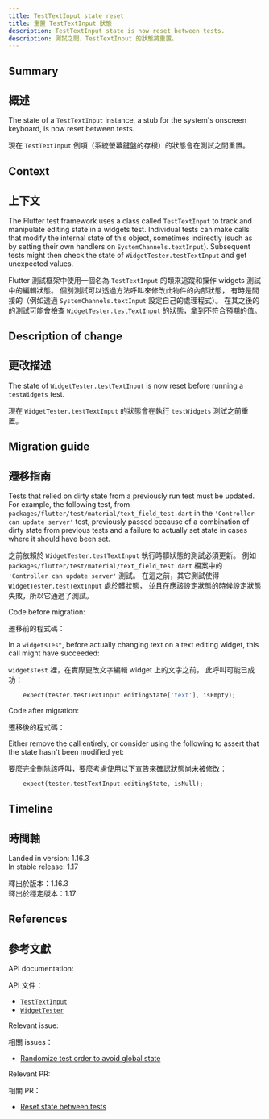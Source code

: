 ```yaml
---
title: TestTextInput state reset
title: 重置 TestTextInput 狀態
description: TestTextInput state is now reset between tests.
description: 測試之間，TestTextInput 的狀態將重置。
---
```


## Summary

## 概述

The state of a `TestTextInput` instance,
a stub for the system's onscreen keyboard,
is now reset between tests.

現在 `TestTextInput` 例項（系統螢幕鍵盤的存根）的狀態會在測試之間重置。

## Context

## 上下文

The Flutter test framework uses a class called `TestTextInput`
to track and manipulate editing state in a widgets test.
Individual tests can make calls that modify the internal
state of this object, sometimes indirectly (such as
by setting their own handlers on `SystemChannels.textInput`).
Subsequent tests might then check the state of
`WidgetTester.testTextInput` and get unexpected values.

Flutter 測試框架中使用一個名為 `TestTextInput` 的類來追蹤和操作 widgets 測試中的編輯狀態。
個別測試可以透過方法呼叫來修改此物件的內部狀態，
有時是間接的（例如透過 `SystemChannels.textInput` 設定自己的處理程式）。
在其之後的的測試可能會檢查 `WidgetTester.testTextInput` 的狀態，拿到不符合預期的值。

## Description of change

## 更改描述

The state of `WidgetTester.testTextInput`
is now reset before running a `testWidgets` test.

現在 `WidgetTester.testTextInput` 的狀態會在執行 `testWidgets` 測試之前重置。

## Migration guide

## 遷移指南

Tests that relied on dirty state from a previously run
test must be updated. For example, the following test,
from `packages/flutter/test/material/text_field_test.dart`
in the `'Controller can update server'` test,
previously passed because of a combination of dirty state
from previous tests and a failure to actually set state
in cases where it should have been set.

之前依賴於 `WidgetTester.testTextInput` 執行時髒狀態的測試必須更新。
例如 `packages/flutter/test/material/text_field_test.dart`
檔案中的 `'Controller can update server'` 測試。
在這之前，其它測試使得 `WidgetTester.testTextInput` 處於髒狀態，
並且在應該設定狀態的時候設定狀態失敗，所以它通過了測試。

Code before migration:

遷移前的程式碼：

In a `widgetsTest`, before actually changing text on a
text editing widget, this call might have succeeded:

`widgetsTest` 裡，在實際更改文字編輯 widget 上的文字之前，
此呼叫可能已成功：

```dart
    expect(tester.testTextInput.editingState['text'], isEmpty);
```

Code after migration:

遷移後的程式碼：

Either remove the call entirely, or consider using the
following to assert that the state hasn't been modified yet:

要麼完全刪除該呼叫，要麼考慮使用以下宣告來確認狀態尚未被修改：

```dart
    expect(tester.testTextInput.editingState, isNull);
```

## Timeline

## 時間軸

Landed in version: 1.16.3<br>
In stable release: 1.17

釋出於版本：1.16.3<br>
釋出於穩定版本：1.17

## References

## 參考文獻

API documentation:

API 文件：

* [`TestTextInput`][]
* [`WidgetTester`][]

Relevant issue:

相關 issues：

* [Randomize test order to avoid global state][]

Relevant PR:

相關 PR：

* [Reset state between tests][]


[Randomize test order to avoid global state]: {{site.repo.flutter}}/issues/47233
[Reset state between tests]: {{site.repo.flutter}}/pull/47464
[`TestTextInput`]: {{site.api}}/flutter/flutter_test/TestTextInput-class.html
[`WidgetTester`]: {{site.api}}/flutter/flutter_test/WidgetTester-class.html
